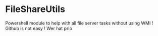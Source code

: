 # FileShareUtils
Powershell module to help with all file server tasks without using WMI ! 
Github is not easy ! Wer hat prio

